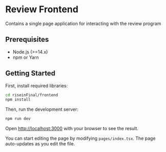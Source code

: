 # Review Frontend

Contains a single page application for interacting with the review program

## Prerequisites
- Node.js (>=14.x)
- npm or Yarn


## Getting Started

First, install required libraries:

```bash
cd riseinFinal/frontend
npm install
```

Then, run the development server:

```bash
npm run dev
```

Open [http://localhost:3000](http://localhost:3000) with your browser to see the result.

You can start editing the page by modifying `pages/index.tsx`. The page auto-updates as you edit the file.
